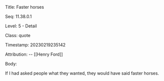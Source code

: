 Title:  Faster horses

Seq:    11.38.0.1

Level:  5 - Detail

Class:  quote

Timestamp: 20230219235142

Attribution: -- [[Henry Ford]]

Body:

If I had asked people what they wanted, they would have said faster horses.

